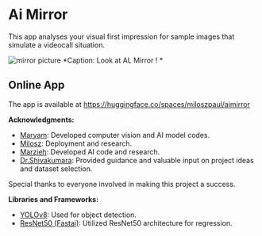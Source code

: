 
# Ai Mirror
This app analyses your visual first impression for sample images that simulate a videocall situation. 

![mirror picture](https://github.com/maryamasadm/AIMirror/main/0029.jpg)
*Caption: Look at AL Mirror ! *

## Online App 

The app is available at https://huggingface.co/spaces/miloszpaul/aimirror

**Acknowledgments:**

- [Maryam](www.linkedin.com/in/maryamasadzadeh): Developed computer vision and AI model codes.
- [Milosz](https://github.com/miloszpaul): Deployment and research.
- [Marzieh](https://www.linkedin.com/in/marzieh-goljahi-150b39265/): Developed AI code and research.
- [Dr.Shivakumara](https://www.linkedin.com/in/palaiahnakote-shivakumara-8b23a215/): Provided guidance and valuable input on project ideas and dataset selection.

Special thanks to everyone involved in making this project a success.

**Libraries and Frameworks:**

- [YOLOv8](https://docs.ultralytics.com/): Used for object detection.
- [ResNet50 (Fastai)](https://github.com/fastai/fastai): Utilized ResNet50 architecture for regression.
